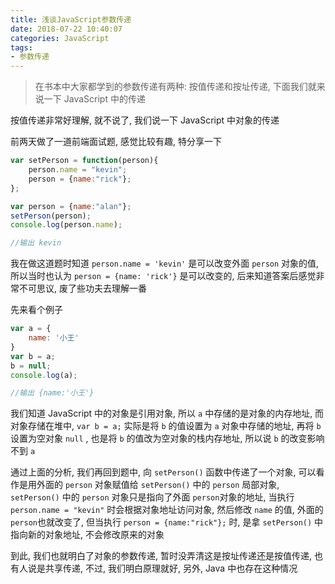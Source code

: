 ```yaml
---
title: 浅谈JavaScript参数传递
date: 2018-07-22 10:40:07
categories: JavaScript
tags:
- 参数传递
---
```

> 在书本中大家都学到的参数传递有两种: 按值传递和按址传递, 下面我们就来说一下 JavaScript 中的传递

按值传递非常好理解, 就不说了, 我们说一下 JavaScript 中对象的传递

前两天做了一道前端面试题, 感觉比较有趣, 特分享一下
```JavaScript
var setPerson = function(person){
    person.name = "kevin";
    person = {name:"rick"};
};

var person = {name:"alan"};
setPerson(person);
console.log(person.name);

//输出 kevin
```
我在做这道题时知道 `person.name = 'kevin'` 是可以改变外面 `person` 对象的值, 所以当时也认为 `person = {name: 'rick'}` 是可以改变的, 后来知道答案后感觉非常不可思议, 废了些功夫去理解一番

先来看个例子

```JavaScript
var a = {
    name: '小王'
}
var b = a;
b = null;
console.log(a);

//输出 {name:'小王'}
```
我们知道 JavaScript 中的对象是引用对象, 所以 `a` 中存储的是对象的内存地址, 而对象存储在堆中, `var b = a;` 实际是将 `b` 的值设置为 `a` 对象中存储的地址, 再将 `b`设置为空对象 `null` , 也是将 `b` 的值改为空对象的栈内存地址, 所以说 `b` 的改变影响不到 `a`  

通过上面的分析, 我们再回到题中, 向 `setPerson()` 函数中传递了一个对象, 可以看作是用外面的 `person` 对象赋值给 `setPerson()` 中的 `person` 局部对象, `setPerson()` 中的 `person` 对象只是指向了外面 `person`对象的地址, 当执行 `person.name = "kevin"` 时会根据对象地址访问对象, 然后修改 `name` 的值, 外面的`person`也就改变了, 但当执行 `person = {name:"rick"};` 时, 是拿 `setPerson()` 中指向新的对象地址, 不会修改原来的对象

到此, 我们也就明白了对象的参数传递, 暂时没弄清这是按址传递还是按值传递, 也有人说是共享传递, 不过, 我们明白原理就好, 另外, Java 中也存在这种情况


